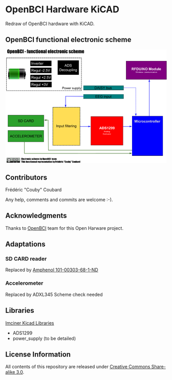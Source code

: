 # OpenBCI Hardware KiCAD
Redraw of OpenBCI hardware with KiCAD.

## OpenBCI functional electronic scheme
![functional electronic scheme](/doc/SF_elec_OpenBCI-en.png)

## Contributors
Frédéric "Couby" Coubard

Any help, comments and commits are welcome :-).

## Acknowledgments
Thanks to [OpenBCI](http://www.openbci.com) team for this Open Harware project.

## Adaptations
### SD CARD reader
Replaced by [Amphenol 101-00303-68-1-ND](http://www.digikey.com/product-detail/en/101-00303-68/101-00303-68-1-ND/2187100)

### Accelerometer
Replaced by ADXL345
Scheme check needed

## Libraries
[Imciner Kicad Libraries](https://github.com/imciner2/KiCad-Libraries)
+ ADS1299
+ power_supply (to be detailed)

## License Information
All contents of this repository are released under [Creative Commons Share-alike 3.0](http://creativecommons.org/licenses/by-sa/3.0/).
